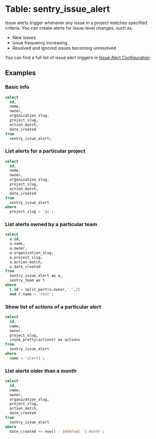 # Table: sentry_issue_alert

Issue alerts trigger whenever any issue in a project matches specified criteria. You can create alerts for issue-level changes, such as:

- New issues
- Issue frequency increasing
- Resolved and ignored issues becoming unresolved

You can find a full list of issue alert triggers in [Issue Alert Configuration](https://docs.sentry.io/product/alerts/create-alerts/issue-alert-config/#when-conditions-triggers).

## Examples

### Basic info

```sql
select
  id,
  name,
  owner,
  organization_slug,
  project_slug,
  action_match,
  date_created
from
  sentry_issue_alert;
```

### List alerts for a particular project

```sql
select
  id,
  name,
  owner,
  organization_slug,
  project_slug,
  action_match,
  date_created
from
  sentry_issue_alert
where
  project_slug = 'go';
```

### List alerts owned by a particular team

```sql
select
  a.id,
  a.name,
  a.owner,
  a.organization_slug,
  a.project_slug,
  a.action_match,
  a.date_created
from
  sentry_issue_alert as a,
  sentry_team as t
where
  t.id = split_part(a.owner,':',2)
  and t.name = 'test';
```

### Show list of actions of a particular alert

```sql
select
  id,
  name,
  owner,
  project_slug,
  jsonb_pretty(actions) as actions
from
  sentry_issue_alert
where
  name = 'alert1';
```

### List alerts older than a month

```sql
select
  id,
  name,
  owner,
  organization_slug,
  project_slug,
  action_match,
  date_created
from
  sentry_issue_alert
where
  date_created <= now() - interval '1 month';
```
